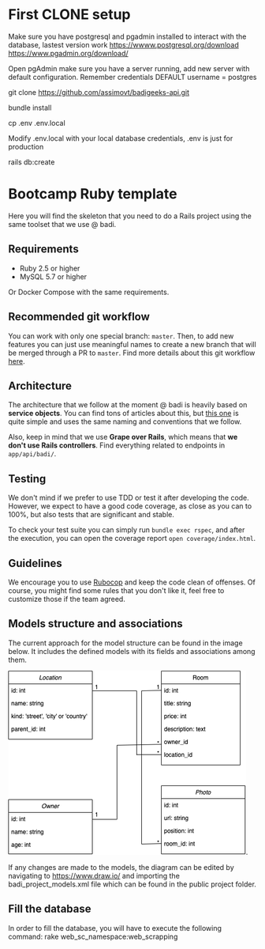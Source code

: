 # First CLONE setup
   Make sure you have postgresql and pgadmin installed to interact with the database, lastest version work
   https://wwww.postgresql.org/download
   https://www.pgadmin.org/download/
   
   Open pgAdmin make sure you have a server running, add new server with default configuration. Remember credentials
   DEFAULT username = postgres

   git clone https://github.com/assimovt/badigeeks-api.git
   
   bundle install
   
   cp .env .env.local

   Modify .env.local with your local database credentials, .env is just for production
   
   rails db:create

# Bootcamp Ruby template
Here you will find the skeleton that you need to do a Rails project using the same toolset that we use @ badi.

## Requirements
- Ruby 2.5 or higher
- MySQL 5.7 or higher

Or Docker Compose with the same requirements.

## Recommended git workflow
You can work with only one special branch: `master`. Then, to add new features you can just use meaningful names to create a new branch that will be merged through a PR to `master`. Find more details about this git workflow [here](https://guides.github.com/introduction/flow/).

## Architecture
The architecture that we follow at the moment @ badi is heavily based on **service objects**. You can find tons of articles about this, but [this one](https://medium.com/selleo/essential-rubyonrails-patterns-part-1-service-objects-1af9f9573ca1) is quite simple and uses the same naming and conventions that we follow.

Also, keep in mind that we use **Grape over Rails**, which means that **we don't use Rails controllers**. Find everything related to endpoints in `app/api/badi/`.

## Testing
We don't mind if we prefer to use TDD or test it after developing the code. However, we expect to have a good code coverage, as close as you can to 100%, but also tests that are significant and stable.

To check your test suite you can simply run `bundle exec rspec`, and after the execution, you can open the coverage report `open coverage/index.html`.

## Guidelines
We encourage you to use [Rubocop](https://github.com/rubocop-hq/rubocop) and keep the code clean of offenses. Of course, you might find some rules that you don't like it, feel free to customize those if the team agreed.


## Models structure and associations
The current approach for the model structure can be found in the image below. It includes the defined models with its fields and associations among them. 

![models list](public/badi_project_models.png). 

If any changes are made to the models, the diagram can be edited by navigating to https://www.draw.io/ and importing the badi_project_models.xml file which can be found in the public project folder.

## Fill the database

In order to fill the database, you will have to execute the following command:
   rake web_sc_namespace:web_scrapping
